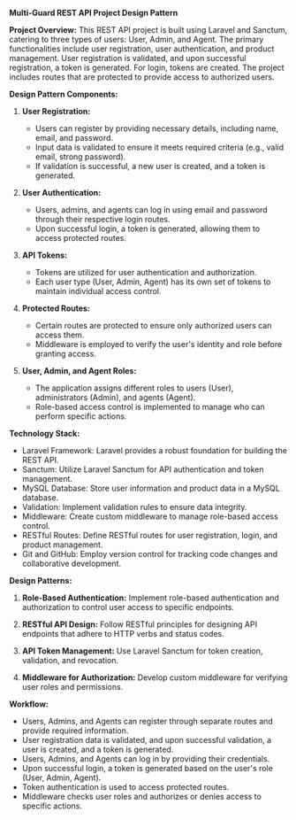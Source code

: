 
**Multi-Guard REST API Project Design Pattern**

**Project Overview:**
This REST API project is built using Laravel and Sanctum, catering to three types of users: User, Admin, and Agent. The primary functionalities include user registration, user authentication, and product management. User registration is validated, and upon successful registration, a token is generated. For login, tokens are created. The project includes routes that are protected to provide access to authorized users.

**Design Pattern Components:**

1. **User Registration:**
   - Users can register by providing necessary details, including name, email, and password.
   - Input data is validated to ensure it meets required criteria (e.g., valid email, strong password).
   - If validation is successful, a new user is created, and a token is generated.

2. **User Authentication:**
   - Users, admins, and agents can log in using email and password through their respective login routes.
   - Upon successful login, a token is generated, allowing them to access protected routes.

3. **API Tokens:**
   - Tokens are utilized for user authentication and authorization.
   - Each user type (User, Admin, Agent) has its own set of tokens to maintain individual access control.

4. **Protected Routes:**
   - Certain routes are protected to ensure only authorized users can access them.
   - Middleware is employed to verify the user's identity and role before granting access.

5. **User, Admin, and Agent Roles:**
   - The application assigns different roles to users (User), administrators (Admin), and agents (Agent).
   - Role-based access control is implemented to manage who can perform specific actions.

**Technology Stack:**
- Laravel Framework: Laravel provides a robust foundation for building the REST API.
- Sanctum: Utilize Laravel Sanctum for API authentication and token management.
- MySQL Database: Store user information and product data in a MySQL database.
- Validation: Implement validation rules to ensure data integrity.
- Middleware: Create custom middleware to manage role-based access control.
- RESTful Routes: Define RESTful routes for user registration, login, and product management.
- Git and GitHub: Employ version control for tracking code changes and collaborative development.

**Design Patterns:**

1. **Role-Based Authentication:** Implement role-based authentication and authorization to control user access to specific endpoints.

2. **RESTful API Design:** Follow RESTful principles for designing API endpoints that adhere to HTTP verbs and status codes.

3. **API Token Management:** Use Laravel Sanctum for token creation, validation, and revocation.

4. **Middleware for Authorization:** Develop custom middleware for verifying user roles and permissions.

**Workflow:**
- Users, Admins, and Agents can register through separate routes and provide required information.
- User registration data is validated, and upon successful validation, a user is created, and a token is generated.
- Users, Admins, and Agents can log in by providing their credentials.
- Upon successful login, a token is generated based on the user's role (User, Admin, Agent).
- Token authentication is used to access protected routes.
- Middleware checks user roles and authorizes or denies access to specific actions.